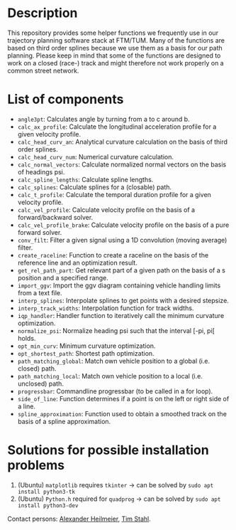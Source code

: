 # Description
This repository provides some helper functions we frequently use in our trajectory planning software stack at FTM/TUM.
Many of the functions are based on third order splines because we use them as a basis for our path planning.
Please keep in mind that some of the functions are designed to work on a closed (race-) track and might therefore
not work properly on a common street network.

# List of components
* `angle3pt`: Calculates angle by turning from a to c around b.
* `calc_ax_profile`: Calculate the longitudinal acceleration profile for a given velocity profile.
* `calc_head_curv_an`: Analytical curvature calculation on the basis of third order splines.
* `calc_head_curv_num`: Numerical curvature calculation.
* `calc_normal_vectors`: Calculate normalized normal vectors on the basis of headings psi.
* `calc_spline_lengths`: Calculate spline lengths.
* `calc_splines`: Calculate splines for a (closable) path.
* `calc_t_profile`: Calculate the temporal duration profile for a given velocity profile.
* `calc_vel_profile`: Calculate velocity profile on the basis of a forward/backward solver.
* `calc_vel_profile_brake`: Calculate velocity profile on the basis of a pure forward solver.
* `conv_filt`: Filter a given signal using a 1D convolution (moving average) filter.
* `create_raceline`: Function to create a raceline on the basis of the reference line and an optimization result.
* `get_rel_path_part`: Get relevant part of a given path on the basis of a s position and a specified range.
* `import_ggv`: Import the ggv diagram containing vehicle handling limits from a text file.
* `interp_splines`: Interpolate splines to get points with a desired stepsize.
* `interp_track_widths`: Interpolation function for track widths.
* `iqp_handler`: Handler function to iteratively call the minimum curvature optimization.
* `normalize_psi`: Normalize heading psi such that the interval [-pi, pi[ holds.
* `opt_min_curv`: Minimum curvature optimization.
* `opt_shortest_path`: Shortest path optimization.
* `path_matching_global`: Match own vehicle position to a global (i.e. closed) path.
* `path_matching_local`: Match own vehicle position to a local (i.e. unclosed) path.
* `progressbar`: Commandline progressbar (to be called in a for loop).
* `side_of_line`: Function determines if a point is on the left or right side of a line.
* `spline_approximation`: Function used to obtain a smoothed track on the basis of a spline approximation.

# Solutions for possible installation problems
1) (Ubuntu) `matplotlib` requires `tkinter` -> can be solved by `sudo apt install python3-tk` 
2) (Ubuntu) `Python.h` required for `quadprog` -> can be solved by `sudo apt install python3-dev` 

Contact persons: [Alexander Heilmeier](mailto:alexander.heilmeier@tum.de), [Tim Stahl](mailto:stahl@ftm.mw.tum.de).
